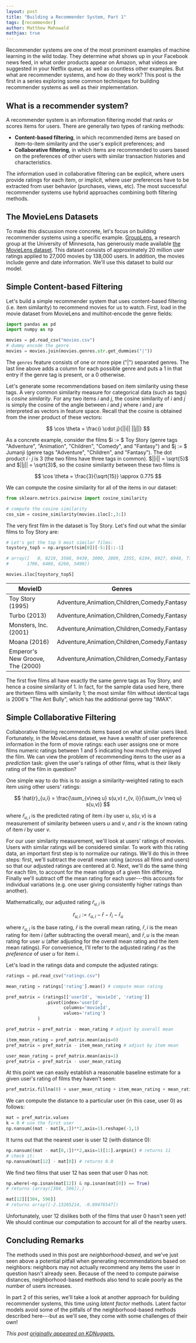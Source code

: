```yaml
---
layout: post
title: "Building a Recommender System, Part 1"
tags: [recommender]
author: Matthew Mahowald
mathjax: true
---
```


Recommender systems are one of the most prominent examples of machine learning
in the wild today. They determine what shows up in your Facebook news feed, in
what order products appear on Amazon, what videos are suggested in your Netflix
queue, as well as countless other examples. But what are recommender systems,
and how do they work? This post is the first in a series exploring some
common techniques for building recommender systems as well as their implementation.


What is a recommender system?
-----------------------------

A recommender system is an information filtering model that ranks or scores items
for users. There are generally two types of ranking methods:

* **Content-based filtering**, in which recommended items are based on item-to-item
  similarity and the user's explicit preferences; and
* **Collaborative filtering**, in which items are recommended to users based on
  the preferences of other users with similar transaction histories and
  characteristics.

The information used in collaborative filtering can be explicit, where users
provide ratings for each item, or implicit, where user preferences have to be
extracted from user behavior (purchases, views, etc). The most successful
recommender systems use hybrid approaches combining both filtering methods.

The MovieLens Datasets
----------------------

To make this discussion more concrete, let's focus on building recommender
systems using a specific example. [GroupLens](https://grouplens.org/), a research group at the University
of Minnesota, has generously made available [the MovieLens dataset](https://grouplens.org/datasets/movielens/).
This dataset consists of approximately 20 million user ratings applied to
27,000 movies by 138,000 users. In addition, the movies include genre and
date information. We'll use this dataset to build our model.

Simple Content-based Filtering
------------------------------

Let's build a simple recommender system that uses content-based filtering (i.e.
item similarity) to recommend movies for us to watch. First, load in the movie
dataset from MovieLens and multihot-encode the genre fields:

```python
import pandas as pd
import numpy as np

movies = pd.read_csv("movies.csv")
# dummy encode the genre
movies = movies.join(movies.genres.str.get_dummies("|"))
```

The `genres` feature consists of one or more pipe ("|") separated genres. The
last line above adds a column for each possible genre and puts a 1 in that entry
if the genre tag is present, or a 0 otherwise.

Let's generate some recommendations based on item similarity using these tags.
A very common similarity measure for categorical data (such as tags) is *cosine
similarity*. For any two items $i$ and $j$, the cosine similarity of $i$ and $j$
is simply the cosine of the angle between $i$ and $j$ where $i$ and $j$ are
interpreted as vectors in feature space. Recall that the cosine is obtained from
the inner product of these vectors:

$$
\cos \theta = \frac{i \cdot j}{||i|| ||j||}
$$

As a concrete example, consider the films $i := $ Toy Story (genre tags "Adventure",
"Animation", "Children", "Comedy", and "Fantasy") and $j := $ Jumanji (genre tags
"Adventure", "Children", and "Fantasy"). The dot product $i \cdot j$ is 3 (the
two films have three tags in common). $||i|| = \sqrt{5}$ and $||j|| = \sqrt{3}$,
so the cosine similarity between these two films is

$$
\cos \theta = \frac{3}{\sqrt{15}} \approx 0.775
$$

We can compute the cosine similarity for all of the items in our dataset:

```python
from sklearn.metrics.pairwise import cosine_similarity

# compute the cosine similarity
cos_sim = cosine_similarity(movies.iloc[:,3:])
```

The very first film in the dataset is Toy Story. Let's find out what the similar
films to Toy Story are:

```python
# Let's get the top 5 most similar films:
toystory_top5 = np.argsort(sim[0])[-5:][::-1]

# array([   0, 8219, 3568, 9430, 3000, 2809, 2355, 6194, 8927, 6948, 7760,
#       1706, 6486, 6260, 5490])

movies.iloc[toystory_top5]
```

MovieID|Genres
-------|------
Toy Story (1995)|Adventure,Animation,Children,Comedy,Fantasy
Turbo (2013)|Adventure,Animation,Children,Comedy,Fantasy
Monsters, Inc. (2001)|Adventure,Animation,Children,Comedy,Fantasy
Moana (2016)|Adventure,Animation,Children,Comedy,Fantasy
Emperor's New Groove, The (2000)|Adventure,Animation,Children,Comedy,Fantasy

The first five films all have exactly the same genre tags as Toy Story, and
hence a cosine similarity of 1. In fact, for the sample data used here, there
are thirteen films with similarity 1; the most similar film without identical
tags is 2006's "The Ant Bully", which has the additional genre tag "IMAX".

Simple Collaborative Filtering
------------------------------

Collaborative filtering recommends items based on what similar users liked.
Fortunately, in the MovieLens dataset, we have a wealth of user preference
information in the form of movie ratings: each user assigns one or more films
numeric ratings between 1 and 5 indicating how much they enjoyed the film.
We can view the problem of recommending items to the user as a _prediction_
task: given the user's ratings of other films, what is their likely rating of
the film in question?

One simple way to do this is to assign a similarity-weighted rating to each item
using other users' ratings:

$$
\hat{r}_{u,i} = \frac{\sum_{v\neq u} s(u,v) r_{v, i}}{\sum_{v \neq u} s(u,v)}
$$

where $\hat{r}_{u,i}$ is the predicted rating of item $i$ by user $u$, $s(u,v)$
is a measurement of similarity between users $u$ and $v$, and $r$ is the known
rating of item $i$ by user $v$.

For our user similarity measurement, we'll look at users' ratings of movies. Users
with similar ratings will be considered similar. To work with this rating data,
an important first step is to normalize our ratings. We'll do this in three steps:
first, we'll subtract the overall mean rating (across all films and users) so
that our adjusted ratings are centered at 0. Next, we'll do the same thing for
each film, to account for the mean ratings of a given film differing. Finally
we'll subtract off the mean rating for each user---this accounts for individual
variations (e.g. one user giving consistently higher ratings than another).

Mathematically, our adjusted rating $\tilde{r}_{u,i}$ is

$$
\tilde{r}_{u,i} := r_{u,i} - \bar{r} - \bar{r}_{i} - \bar{r}_{u}
$$

where $r_{u,i}$ is the base rating, $\bar{r}$ is the overall mean rating,
$\bar{r},i$ is the mean rating for item $i$ (after subtracting the overall mean),
and $\bar{r},u$ is the mean rating for user $u$ (after adjusting for the
overall mean rating and the item mean ratings). For convenience, I'll refer to
the adjusted rating $\tilde{r}$ as the _preference_ of user $u$ for item $i$.

Let's load in the ratings data and compute the adjusted ratings:

```python
ratings = pd.read_csv("ratings.csv")

mean_rating = ratings['rating'].mean() # compute mean rating

pref_matrix = (ratings[['userId', 'movieId', 'rating']]
               .pivot(index='userId', 
                      columns='movieId', 
                      values='rating')
            )

pref_matrix = pref_matrix - mean_rating # adjust by overall mean

item_mean_rating = pref_matrix.mean(axis=0)
pref_matrix = pref_matrix - item_mean_rating # adjust by item mean

user_mean_rating = pref_matrix.mean(axis=1)
pref_matrix = pref_matrix - user_mean_rating
```

At this point we can easily establish a reasonable baseline estimate for a
given user's rating of films they haven't seen:

```python
pref_matrix.fillna(0) + user_mean_rating + item_mean_rating + mean_rating
```

We can compute the distance to a particular user (in this case, user 0)
as follows:

```python
mat = pref_matrix.values
k = 0 # use the first user
np.nansum((mat - mat[k,:])**2,axis=1).reshape(-1,1)
```

It turns out that the nearest user is user 12 (with distance 0):

```python
np.nansum((mat - mat[0,:])**2,axis=1)[1:].argmin() # returns 11
# check it:
np.nansum(mat[12] - mat[0]) # returns 0.0
```

We find two films that user 12 has seen that user 0 has not:

```python
np.where(~np.isnan(mat[12]) & np.isnan(mat[0]) == True)
# returns (array([304, 596]),)

mat[12][[304, 596]]
# returns array([-2.13265214, -0.89476547])
```

Unfortunately, user 12 dislikes both of the films that user 0 hasn't seen yet!
We should continue our computation to account for all of the nearby users.

Concluding Remarks
------------------

The methods used in this post are *neighborhood-based*, and we've just seen above
a potential pitfall when generating recommendations based on neighbors: neighbors
may not actually recommend any items the user in question hasn't already seen.
Because of the need to compute pairwise distances, neighborhood-based methods
also tend to scale poorly as the number of users increases.

In part 2 of this series, we'll take a look at another approach for building
recommender systems, this time using *latent factor* methods. Latent factor
models avoid some of the pitfalls of the neighborhood-based methods described
here---but as we'll see, they come with some challenges of their own!

*This post [originally appeared on KDNuggets.](https://www.kdnuggets.com/2019/04/building-recommender-system.html)*
